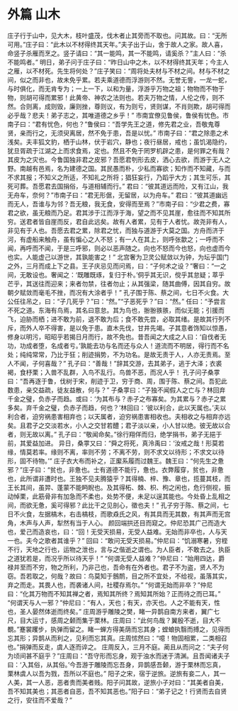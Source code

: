 # 外篇 山木
庄子行于山中，见大木，枝叶盛茂，伐木者止其旁而不取也。问其故。曰：“无所可用。”庄子曰：“此木以不材得终其天年。”夫子出于山，舍于故人之家。故人喜，命竖子杀雁而烹之。竖子请曰：“其一能鸣，其一不能鸣，请奚杀？”主人曰：“杀不能鸣者。”
明日，弟子问于庄子曰：“昨日山中之木，以不材得终其天年；今主人之雁，以不材死。先生将何处？”庄子笑曰：“周将处夫材与不材之间。材与不材之间，似之而非也，故未免乎累。若夫乘道德而浮游则不然。无誉无訾，一龙一蛇，与时俱化，而无肯专为；一上一下，以和为量，浮游乎万物之祖；物物而不物于物，则胡可得而累邪！此黄帝、神农之法则也。若夫万物之情，人伦之传，则不然。合则离，成则毁，廉则挫，尊则议，有为则亏，贤则谋，不肖则欺，胡可得而必乎哉？悲夫！弟子志之，其唯道德之乡乎！”
市南宜僚见鲁侯，鲁侯有忧色。市南子曰：“君有忧色，何也？”鲁侯曰：“吾学先王之道，修先君之业，吾敬鬼尊贤，亲而行之，无须臾离居，然不免于患，吾是以忧。”
市南子曰：“君之除患之术浅矣。夫丰狐文豹，栖于山林，伏于岩穴，静也；夜行昼居，戒也；虽饥渴隐约，犹旦胥疏于江湖之上而求食焉，定也。然且不免于罔罗机辟之患，是何罪之有哉？其皮为之灾也。今鲁国独非君之皮邪？吾愿君刳形去皮，洒心去欲，而游于无人之野。南越有邑焉，名为建德之国。其民愚而朴，少私而寡欲；知作而不知藏，与而不求其报；不知义之所适，不知礼之所将；猖狂妄行，乃蹈乎大方；其生可乐，其死可葬。吾愿君去国捐俗，与道相辅而行。”
君曰：“彼其道远而险，又有江山，我无舟车，奈何？”市南子曰：“君无形倨，无留居，以为舟车。”
君曰：“彼其道幽远而无人，吾谁与为邻？吾无粮，我无食，安得而至焉？”市南子曰：“少君之费，寡君之欲，虽无粮而乃足。君其涉于江而浮于海，望之而不见其崖，愈往而不知其所穷。送君者皆自崖而反，君自此远矣。故有人者累，见有于人者忧。故尧非有人，非见有于人也。吾愿去君之累，除君之忧，而独与道游于大莫之国。方舟而济于河，有虚船来触舟，虽有惼心之人不怒；有一人在其上，则呼张歙之；一呼而不闻，再呼而不闻，于是三呼邪，则必以恶声随之。向也不怒而今也怒，向也虚而今也实。人能虚己以游世，其孰能害之！”
北宫奢为卫灵公赋敛以为钟，为坛乎国门之外，三月而成上下之县。王子庆忌见而问焉，曰：“子何术之设？”奢曰：“一之间，无敢设也。奢闻之：‘既雕既琢，复归于朴。’侗乎其无识，傥乎其怠疑；萃乎芒乎，其送往而迎来；来者勿禁，往者勿止；从其强梁，随其曲傅，因其自穷。故朝夕赋敛而毫毛不挫，而况有大涂者乎！”
孔子围于陈、蔡之间，七日不火食。大公任往吊之，曰：“子几死乎？”曰：“然。”“子恶死乎？”曰：“然。”
任曰：“予尝言不死之道。东海有鸟焉，其名曰意怠。其为鸟也，翂翂翐翐，而似无能；引援而飞，迫胁而栖；进不敢为前，退不敢为后；食不敢先尝，必取其绪。是故其行列不斥，而外人卒不得害，是以免于患。直木先伐，甘井先竭。子其意者饰知以惊愚，修身以明污，昭昭乎若揭日月而行，故不免也。昔吾闻之大成之人曰：‘自伐者无功，功成者堕，名成者亏。’孰能去功与名而还与众人！道流而不明居，得行而不名处；纯纯常常，乃比于狂；削迹捐势，不为功名。是故无责于人，人亦无责焉。至人不闻，子何喜哉？”
孔子曰：“善哉！”辞其交游，去其弟子，逃于大泽；衣裘褐，食杼栗；入兽不乱群，入鸟不乱行。鸟兽不恶，而况人乎！
孔子问子桑雽曰：“吾再逐于鲁，伐树于宋，削迹于卫，穷于商、周，围于陈、蔡之间。吾犯此数患，亲交益疏，徒友益散，何与？”
子桑雽曰：“子独不闻假人之亡与？林回弃千金之璧，负赤子而趋。或曰：‘为其布与？赤子之布寡矣。为其累与？赤子之累多矣。弃千金之璧，负赤子而趋，何也？’林回曰：‘彼以利合，此以天属也。’夫以利合者，迫穷祸患害相弃也；以天属者，迫穷祸患害相收也。夫相收之与相弃亦远矣。且君子之交淡若水，小人之交甘若醴；君子淡以亲，小人甘以绝。彼无故以合者，则无故以离。”
孔子曰：“敬闻命矣。”徐行翔佯而归，绝学捐书，弟子无挹于前，其爱益加进。
异日，桑雽又曰：“舜之将死，真泠禹曰：‘汝戒之哉！形莫若缘，情莫若率。缘则不离，率则不劳；不离不劳，则不求文以待形；不求文以待形，固不待物。’”
庄子衣大布而补之，正緳系履而过魏王。魏王曰：“何先生之惫邪？”庄子曰：“贫也，非惫也。士有道德不能行，惫也。衣弊履穿，贫也，非惫也，此所谓非遭时也。王独不见夫腾猿乎？其得楠、梓、豫、章也，揽蔓其枝，而王长其间，虽羿、蓬蒙不能眄睨也。及其得柘、棘、枳、枸之闲也，危行侧视，振动悼栗，此筋骨非有加急而不柔也，处势不便，未足以逞其能也。今处昏上乱相之间，而欲无惫，奚可得邪？此比干之见剖心，徵也夫！”
孔子穷于陈、蔡之间，七日不火食，左据槁木，右击槁枝，而歌猋氏之风，有其具而无其数，有其声而无宫角，木声与人声，犁然有当于人心。
颜回端拱还目而窥之。仲尼恐其广己而造大也，爱己而造哀也，曰：“回！无受天损易，无受人益难。无始而非卒也，人与天一也。夫今之歌者其谁乎？”
回曰：“敢问无受天损易。”仲尼曰：“饥溺寒暑，穷桎不行，天地之行也，运物之泄也，言与之偕逝之谓也。为人臣者，不敢去之。执臣之道犹若是，而况乎所以待天乎！”
“何谓无受人益难？”仲尼曰：“始用四达，爵禄并至而不穷，物之所利，乃非己也，吾命有在外者也。君子不为盗，贤人不为窃。吾若取之，何哉？故曰：鸟莫知于鷾鸸，目之所不宜处，不给视，虽落其实，弃之而走。其畏人也，而袭诸人间，社稷存焉尔。”
“何谓无始而非卒？”仲尼曰：“化其万物而不知其禅之者，焉知其所终？焉知其所始？正而待之而已耳。”
“何谓天与人一邪？”仲尼曰：“有人，天也；有天，亦天也。人之不能有天，性也，圣人晏然体逝而终矣。”
庄周游乎雕陵之樊，睹一异鹊自南方来者，翼广七尺，目大运寸，感周之颡而集于栗林。庄周曰：“此何鸟哉？翼殷不逝，目大不覩。”蹇裳躩步，执弹而留之。睹一蝉方得美荫而忘其身；螳蜋执翳而搏之，见得而忘其形；异鹊从而利之，见利而忘其真。庄周怵然曰：“噫！物固相累，二类相召也。”捐弹而反走，虞人逐而谇之。
庄周反入，三月不庭。蔺且从而问之：“夫子何为顷间甚不庭乎？”庄周曰：“吾守形而忘身，观于浊水而迷于清渊。且吾闻诸夫子曰：‘入其俗，从其俗。’今吾游于雕陵而忘吾身，异鹊感吾颡，游于栗林而忘真，栗林虞人以吾为戮，吾所以不庭也。”
阳子之宋，宿于逆旅。逆旅有妾二人，其一人美，其一人恶，恶者贵而美者贱。阳子问其故，逆旅小子对曰：“其美者自美，吾不知其美也；其恶者自恶，吾不知其恶也。”阳子曰：“弟子记之！行贤而去自贤之行，安往而不爱哉？”
